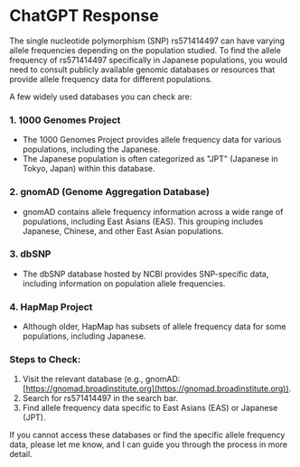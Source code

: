 # ChatGPT Response

The single nucleotide polymorphism (SNP) rs571414497 can have varying allele frequencies depending on the population studied. To find the allele frequency of rs571414497 specifically in Japanese populations, you would need to consult publicly available genomic databases or resources that provide allele frequency data for different populations.

A few widely used databases you can check are:

### 1. **1000 Genomes Project**
   - The 1000 Genomes Project provides allele frequency data for various populations, including the Japanese.
   - The Japanese population is often categorized as "JPT" (Japanese in Tokyo, Japan) within this database.

### 2. **gnomAD (Genome Aggregation Database)**
   - gnomAD contains allele frequency information across a wide range of populations, including East Asians (EAS). This grouping includes Japanese, Chinese, and other East Asian populations.

### 3. **dbSNP**
   - The dbSNP database hosted by NCBI provides SNP-specific data, including information on population allele frequencies.

### 4. **HapMap Project**
   - Although older, HapMap has subsets of allele frequency data for some populations, including Japanese.

### Steps to Check:
1. Visit the relevant database (e.g., gnomAD: [https://gnomad.broadinstitute.org](https://gnomad.broadinstitute.org)).
2. Search for rs571414497 in the search bar.
3. Find allele frequency data specific to East Asians (EAS) or Japanese (JPT).

If you cannot access these databases or find the specific allele frequency data, please let me know, and I can guide you through the process in more detail.
